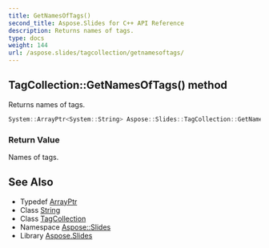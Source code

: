 ```yaml
---
title: GetNamesOfTags()
second_title: Aspose.Slides for C++ API Reference
description: Returns names of tags.
type: docs
weight: 144
url: /aspose.slides/tagcollection/getnamesoftags/
---
```

## TagCollection::GetNamesOfTags() method


Returns names of tags.

```cpp
System::ArrayPtr<System::String> Aspose::Slides::TagCollection::GetNamesOfTags() override
```


### Return Value

Names of tags.

## See Also

* Typedef [ArrayPtr](../../../system/arrayptr/)
* Class [String](../../../system/string/)
* Class [TagCollection](../)
* Namespace [Aspose::Slides](../../)
* Library [Aspose.Slides](../../../)